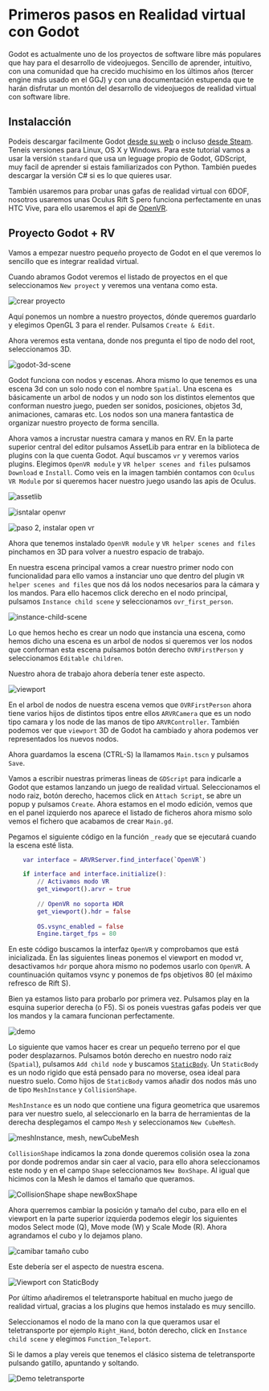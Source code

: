 # Primeros pasos en Realidad virtual con Godot

Godot es actualmente uno de los proyectos de software libre más populares que hay para el desarrollo de videojuegos. Sencillo de aprender, intuitivo, con una comunidad que ha crecido muchisimo en los últimos años (tercer engine más usado en el GGJ) y con una documentación estupenda que te harán disfrutar un montón del desarrollo de videojuegos de realidad virtual con software libre.

## Instalacción

Podeis descargar facilmente Godot [desde su web](https://godotengine.org/) o incluso [desde Steam](https://store.steampowered.com/app/404790/Godot_Engine/). Teneis versiones para Linux, OS X y Windows. Para este tutorial vamos a usar la versión `standard` que usa un leguage propio de Godot, GDScript, muy facil de aprender si estais familiarizados con Python. También puedes descargar la versión C# si es lo que quieres usar.

También usaremos para probar unas gafas de realidad virtual con 6DOF, nosotros usaremos unas Oculus Rift S pero funciona perfectamente en unas HTC Vive, para ello usaremos el api de [OpenVR](https://en.wikipedia.org/wiki/OpenVR).

## Proyecto Godot + RV

Vamos a empezar nuestro pequeño proyecto de Godot en el que veremos lo sencillo que es integrar realidad virtual.

Cuando abramos Godot veremos el listado de proyectos en el que seleccionamos `New proyect` y veremos una ventana como esta.

![crear proyecto](https://raw.githubusercontent.com/juanfran/posts/master/godot/getting-started-godot-vr/assets/create-project.png)

Aquí ponemos un nombre a nuestro proyectos, dónde queremos guardarlo y elegimos OpenGL 3 para el render. Pulsamos `Create & Edit`.

Ahora veremos esta ventana, donde nos pregunta el tipo de nodo del root, seleccionamos 3D.

![godot-3d-scene](https://raw.githubusercontent.com/juanfran/posts/master/godot/getting-started-godot-vr/assets/godot-3d-scene.png)

Godot funciona con nodos y escenas. Ahora mismo lo que tenemos es una escena 3d con un solo nodo con el nombre `Spatial`. Una escena es básicamente un arbol de nodos y un nodo son los distintos elementos que conforman nuestro juego, pueden ser sonidos, posiciones, objetos 3d, animaciones, camaras etc. Los nodos son una manera fantastica de organizar nuestro proyecto de forma sencilla.

Ahora vamos a incrustar nuestra camara y manos en RV. En la parte superior central del editor pulsamos AssetLib para entrar en la biblioteca de plugins con la que cuenta Godot. Aquí buscamos `vr` y veremos varios plugins. Elegimos `OpenVR module` y `VR helper scenes and files` pulsamos `Download` e `Install`. Como veis en la imagen también contamos con `Oculus VR Module` por si queremos hacer nuestro juego usando las apis de Oculus.

![assetlib](https://raw.githubusercontent.com/juanfran/posts/master/godot/getting-started-godot-vr/assets/assetlib.png)

![isntalar openvr](https://raw.githubusercontent.com/juanfran/posts/master/godot/getting-started-godot-vr/assets/install-open-vr.png)

![paso 2, instalar open vr](https://raw.githubusercontent.com/juanfran/posts/master/godot/getting-started-godot-vr/assets/install2-open-vr.png)

Ahora que tenemos instalado `OpenVR module` y `VR helper scenes and files` pinchamos en 3D para volver a nuestro espacio de trabajo.

En nuestra escena principal vamos a crear nuestro primer nodo con funcionalidad para ello vamos a instanciar uno que dentro del plugin  `VR helper scenes and files` que nos dá los nodos necesarios para la cámara y los mandos. Para ello hacemos click derecho en el nodo principal, pulsamos `Instance child scene` y seleccionamos `ovr_first_person`.

![instance-child-scene](https://raw.githubusercontent.com/juanfran/posts/master/godot/getting-started-godot-vr/assets/instance-openvr.png)

Lo que hemos hecho es crear un nodo que instancia una escena, como hemos dicho una escena es un arbol de nodos si queremos ver los nodos que conforman esta escena pulsamos botón derecho `OVRFirstPerson` y seleccionamos `Editable children`.

Nuestro ahora de trabajo ahora debería tener este aspecto.

![viewport](https://raw.githubusercontent.com/juanfran/posts/master/godot/getting-started-godot-vr/assets/viewport.png)

En el arbol de nodos de nuestra escena vemos que `OVRFirstPerson` ahora tiene varios hijos de distintos tipos entre ellos `ARVRCamera` que es un nodo tipo camara y los node de las manos de tipo `ARVRController`. También podemos ver que `viewport` 3D de Godot ha cambiado y ahora podemos ver representados los nuevos nodos. 

Ahora guardamos la escena (CTRL-S) la llamamos `Main.tscn` y pulsamos `Save`.

Vamos a escribir nuestras primeras lineas de `GDScript` para indicarle a Godot que estamos lanzando un juego de realidad virtual. Seleccionamos el nodo raiz, botón derecho, hacemos click en `Attach Script`, se abre un popup y pulsamos `Create`. Ahora estamos en el modo edición, vemos que en el panel izquierdo nos aparece el listado de ficheros ahora mismo solo vemos el fichero que acabamos de crear `Main.gd`.

Pegamos el siguiente código en la función `_ready` que se ejecutará cuando la escena esté lista.

```gd
    var interface = ARVRServer.find_interface(`OpenVR`)

    if interface and interface.initialize():
        // Activamos modo VR
        get_viewport().arvr = true
        
        // OpenVR no soporta HDR
        get_viewport().hdr = false
             
        OS.vsync_enabled = false
        Engine.target_fps = 80
```

En este código buscamos la interfaz `OpenVR` y comprobamos que está inicializada. En las siguientes lineas ponemos el viewport en modod vr, desactivamos `hdr` porque ahora mismo no podemos usarlo con `OpenVR`. A countinuación quitamos vsync y ponemos de fps objetivos 80 (el máximo refresco de Rift S).


Bien ya estamos listo para probarlo por primera vez. Pulsamos play en la esquina superior derecha (o F5). Si os poneis vuestras gafas podeis ver que los mandos y la camara funcionan perfectamente.

![demo](https://raw.githubusercontent.com/juanfran/posts/master/godot/getting-started-godot-vr/assets/demo1.png)

Lo siguiente que vamos hacer es crear un pequeño terreno por el que poder desplazarnos. Pulsamos botón derecho en nuestro nodo raiz (`Spatial`), pulsamos `Add child node` y buscamos [`StaticBody`](https://docs.godotengine.org/en/3.1/classes/class_staticbody.html). Un `StaticBody` es un nodo rigido que está pensado para no moverse, osea ideal para nuestro suelo. Como hijos de `StaticBody` vamos añadir dos nodos más uno de tipo `MeshInstance` y `CollisionShape`.

`MeshInstance` es un nodo que contiene una figura geometrica que usaremos para ver nuestro suelo, al seleccionarlo en la barra de herramientas de la derecha desplegamos el campo `Mesh` y seleccionamos `New CubeMesh`. 

![meshInstance, mesh, newCubeMesh](https://raw.githubusercontent.com/juanfran/posts/master/godot/getting-started-godot-vr/assets/mesh.png)

`CollisionShape` indicamos la zona donde queremos colisión osea la zona por donde podremos andar sin caer al vacio, para ello ahora seleccionamos este nodo y en el campo `Shape` seleccionamos `New BoxShape`. Al igual que hicimos con la Mesh le damos el tamaño que queramos.

![CollisionShape shape newBoxShape](https://raw.githubusercontent.com/juanfran/posts/master/godot/getting-started-godot-vr/assets/collision.png)

Ahora querremos cambiar la posición y tamaño del cubo, para ello en el viewport en la parte superior izquierda podemos elegir los siguientes modos Select mode (Q), Move mode (W) y Scale Mode (R). Ahora agrandamos el cubo y lo dejamos plano.

![camibar tamaño cubo](https://raw.githubusercontent.com/juanfran/posts/master/godot/getting-started-godot-vr/assets/mesh-shape.gif)

Este debería ser el aspecto de nuestra escena.

![Viewport con StaticBody](https://raw.githubusercontent.com/juanfran/posts/master/godot/getting-started-godot-vr/assets/final-static-body.png)

Por último añadiremos el teletransporte habitual en mucho juego de realidad virtual, gracias a los plugins que hemos instalado es muy sencillo.

Seleccionamos el nodo de la mano con la que queramos usar el teletransporte por ejemplo `Right_Hand`, botón derecho, click en `Instance child scene` y elegimos `Function_Teleport`.

Si le damos a play vereis que tenemos el clásico sistema de teletransporte pulsando gatillo, apuntando y soltando.

![Demo teletransporte](https://raw.githubusercontent.com/juanfran/posts/master/godot/getting-started-godot-vr/assets/demo2.gif)

